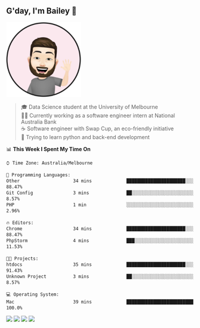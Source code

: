 ## G'day, I'm Bailey 👋

<img src="https://raw.githubusercontent.com/baely/baely/master/image.png" width="200px">

> 🎓 Data Science student at the University of Melbourne <br>
> 👨‍💻 Currently working as a software engineer intern  at National Australia Bank <br>
> ☕️ Software engineer with Swap Cup, an eco-friendly initiative <br>
> 🌱 Trying to learn python and back-end development

<!--START_SECTION:waka-->
📊 **This Week I Spent My Time On** 

```text
⌚︎ Time Zone: Australia/Melbourne

💬 Programming Languages: 
Other                    34 mins             ██████████████████████░░░   88.47% 
Git Config               3 mins              ██░░░░░░░░░░░░░░░░░░░░░░░   8.57% 
PHP                      1 min               ░░░░░░░░░░░░░░░░░░░░░░░░░   2.96%

🔥 Editors: 
Chrome                   34 mins             ██████████████████████░░░   88.47% 
PhpStorm                 4 mins              ███░░░░░░░░░░░░░░░░░░░░░░   11.53%

🐱‍💻 Projects: 
htdocs                   35 mins             ██████████████████████░░░   91.43% 
Unknown Project          3 mins              ██░░░░░░░░░░░░░░░░░░░░░░░   8.57%

💻 Operating System: 
Mac                      39 mins             █████████████████████████   100.0%

```


<!--END_SECTION:waka-->

[<img height="40px" src="https://img.icons8.com/ios-filled/2x/linkedin.png">](https://linkedin.com/in/baileybutler1)
[<img height="40px" src="https://img.icons8.com/ios-filled/2x/github.png">](https://github.com/baely)
[<img height="40px" src="https://img.icons8.com/ios-filled/2x/salesforce.png">](https://trailblazer.me/id/baileybutler)
[<img height="40px" src="https://img.icons8.com/ios-filled/2x/instagram.png">](https://instagram.com/bae1y)
